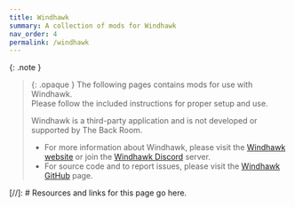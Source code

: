 ```yaml
---
title: Windhawk
summary: A collection of mods for Windhawk
nav_order: 4
permalink: /windhawk
---
```


{: .note }
> {: .opaque }
> The following pages contains mods for use with Windhawk.  
> Please follow the included instructions for proper setup and use. 
> 
> Windhawk is a third-party application and is not developed or supported by The Back Room.
> 
> - For more information about Windhawk, please visit the [Windhawk website] or join the [Windhawk Discord] server.
> - For source code and to report issues, please visit the [Windhawk GitHub] page.

<!-- ////////////////////////////////////////////////////////////////////////////////////////////////////////////////////// -->

[//]: # Resources and links for this page go here.

[Windhawk website]: https://windhawk.net
[Windhawk Discord]: https://discord.com/servers/windhawk-923944342991818753
[Windhawk GitHub]: https://github.com/ramensoftware/windhawk

<!-- ////////////////////////////////////////////////////////////////////////////////////////////////////////////////////// -->
